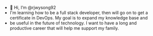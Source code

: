- 👋 Hi, I’m @rjwysong92
- I'm learning how to be a full stack developer, then will go on to get a certificate in DevOps. My goal is to expand my knowledge base and
- be useful in the future of technology. I want to have a long and productive career that will help me support my family. 

<!---
rjwysong92/rjwysong92 is a ✨ special ✨ repository because its `README.md` (this file) appears on your GitHub profile.
You can click the Preview link to take a look at your changes.
--->

